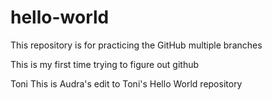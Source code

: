 # hello-world
This repository is for practicing the GitHub multiple branches

This is my first time trying to figure out github



Toni
This is Audra's edit to Toni's Hello World repository


